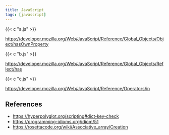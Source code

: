 ```yaml
---
title: JavaScript
tags: [javascript]
---
```


{{< c "a.js" >}}

<https://developer.mozilla.org/Web/JavaScript/Reference/Global_Objects/Object/hasOwnProperty>

{{< c "b.js" >}}

<https://developer.mozilla.org/Web/JavaScript/Reference/Global_Objects/Reflect/has>

{{< c "c.js" >}}

<https://developer.mozilla.org/Web/JavaScript/Reference/Operators/in>

## References

- <https://hyperpolyglot.org/scripting#dict-key-check>
- <https://programming-idioms.org/idiom/51>
- <https://rosettacode.org/wiki/Associative_array/Creation>
